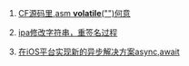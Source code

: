 1. [CF源码里,asm __volatile__("")何意](https://github.com/renjinkui2719/ARTICLES/blob/master/what%20is%20%22thwart%20tail-call%20optimization%22.md)

2. [ipa修改字符串，重签名过程](https://github.com/renjinkui2719/ARTICLES/blob/master/want-chinese-xmind.md)

3. [在iOS平台实现新的异步解决方案async,await](https://github.com/renjinkui2719/BLOG/blob/master/implement_es7_async.md)
